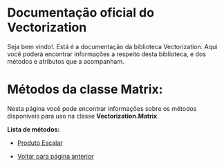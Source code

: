 # Documentação oficial do Vectorization
Seja bem vindo!. Está é a documentação da biblioteca Vectorization.
Aqui você poderá encontrar informações a respeito desta biblioteca, e dos métodos e atributos que a acompanham.

# Métodos da classe Matrix:
Nesta página você pode encontrar informações sobre os métodos disponíveis para uso na classe **Vectorization.Matrix**.

**Lista de métodos:**
 - [Produto Escalar](ProdutoEscalar/page.md)

 * [Voltar para página anterior](../page.md)